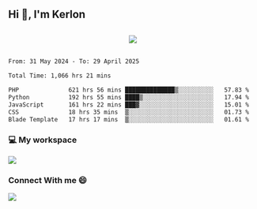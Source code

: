 ## Hi 👋, I'm Kerlon

<p align="center" style="margin: 30px;">
 
 <img src="https://skillicons.dev/icons?i=html,css,bootstrap,js,nodejs,jquery,python,flask,php,mysql,lua,sqlite,firebase">


</p>
<!--START_SECTION:waka-->

```txt
From: 31 May 2024 - To: 29 April 2025

Total Time: 1,066 hrs 21 mins

PHP              621 hrs 56 mins ██████████████▒░░░░░░░░░░   57.83 %
Python           192 hrs 55 mins ████▒░░░░░░░░░░░░░░░░░░░░   17.94 %
JavaScript       161 hrs 22 mins ███▓░░░░░░░░░░░░░░░░░░░░░   15.01 %
CSS              18 hrs 35 mins  ▒░░░░░░░░░░░░░░░░░░░░░░░░   01.73 %
Blade Template   17 hrs 17 mins  ▒░░░░░░░░░░░░░░░░░░░░░░░░   01.61 %
```

<!--END_SECTION:waka-->


<p align="center">
 <h3>💻 My workspace</h3>
    <img src="https://skillicons.dev/icons?i=mint" />
</p>

<p align="center">
 <h3>Connect With me 😄</h3> 
    <a href="https://www.linkedin.com/in/kerlon-fernandes"><img src="https://skillicons.dev/icons?i=linkedin" />
  </a>
</p>



